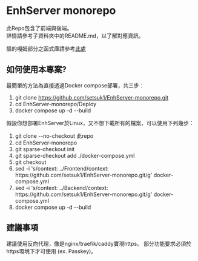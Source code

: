 # EnhServer monorepo

此Repo包含了前端與後端。  
詳情請參考子資料夾中的README.md，以了解對應資訊。

摳的嘎姆部分之函式庫請參考[此處](https://code.gamelet.com/edit/EnhServer)

## 如何使用本專案?

最簡單的方法為直接透過Docker compose部署，共三步：
1. git clone https://github.com/setsuk1/EnhServer-monorepo.git
2. cd EnhServer-monorepo/Deploy
3. docker compose up -d --build

假設你想部署EnhServer於Linux，又不想下載所有的檔案，可以使用下列幾步：
1. git clone --no-checkout 此repo
2. cd EnhServer-monorepo
3. git sparse-checkout init
4. git sparse-checkout add ./docker-compose.yml
5. git checkout
6. sed -i 's/context\: \.\.\/Frontend/context\: https\:\/\/github\.com\/setsuk1\/EnhServer-monorepo.git/g' docker-compose.yml
7. sed -i 's/context\: \.\.\/Backend/context\: https\:\/\/github\.com\/setsuk1\/EnhServer-monorepo.git/g' docker-compose.yml
8. docker compose up -d --build

## 建議事項
建議使用反向代理，像是nginx/traefik/caddy實現https。
部分功能要求必須於https環境下才可使用 (ex. Passkey)。